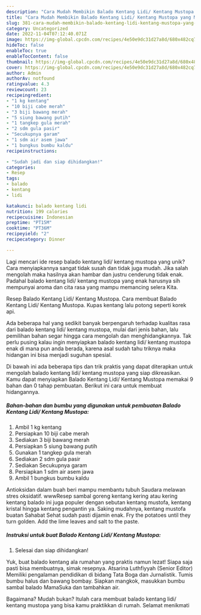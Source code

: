 ```yaml
---
description: "Cara Mudah Membikin Balado Kentang Lidi/ Kentang Mustopa yang Mantap"
title: "Cara Mudah Membikin Balado Kentang Lidi/ Kentang Mustopa yang Mantap"
slug: 381-cara-mudah-membikin-balado-kentang-lidi-kentang-mustopa-yang-mantap
category: Uncategorized
date: 2022-11-04T07:12:40.071Z
image: https://img-global.cpcdn.com/recipes/4e50e9dc31d27a8d/680x482cq70/balado-kentang-lidi-kentang-mustopa-foto-resep-utama.jpg
hideToc: false
enableToc: true
enableTocContent: false
thumbnail: https://img-global.cpcdn.com/recipes/4e50e9dc31d27a8d/680x482cq70/balado-kentang-lidi-kentang-mustopa-foto-resep-utama.jpg
cover: https://img-global.cpcdn.com/recipes/4e50e9dc31d27a8d/680x482cq70/balado-kentang-lidi-kentang-mustopa-foto-resep-utama.jpg
author: Admin
authorAv: notfound
ratingvalue: 4.3
reviewcount: 23
recipeingredient:
- "1 kg kentang"
- "10 biji cabe merah"
- "3 biji bawang merah"
- "5 siung bawang putih"
- "1 tangkep gula merah"
- "2 sdm gula pasir"
- "Secukupnya garam"
- "1 sdm air asem jawa"
- "1 bungkus bumbu kaldu"
recipeinstructions:

- "Sudah jadi dan siap dihidangkan!"
categories:
- Resep
tags:
- balado
- kentang
- lidi

katakunci: balado kentang lidi 
nutrition: 199 calories
recipecuisine: Indonesian
preptime: "PT15M"
cooktime: "PT36M"
recipeyield: "2"
recipecategory: Dinner

---
```





Lagi mencari ide resep balado kentang lidi/ kentang mustopa yang unik? Cara menyiapkannya sangat tidak susah dan tidak juga mudah. Jika salah mengolah maka hasilnya akan hambar dan justru cenderung tidak enak. Padahal balado kentang lidi/ kentang mustopa yang enak harusnya sih mempunyai aroma dan cita rasa yang mampu memancing selera Kita.





Resep Balado Kentang Lidi/ Kentang Mustopa. Cara membuat Balado Kentang Lidi/ Kentang Mustopa. Kupas kentang lalu potong seperti korek api.

Ada beberapa hal yang sedikit banyak berpengaruh terhadap kualitas rasa dari balado kentang lidi/ kentang mustopa, mulai dari jenis bahan, lalu pemilihan bahan segar hingga cara mengolah dan menghidangkannya. Tak perlu pusing kalau ingin menyiapkan balado kentang lidi/ kentang mustopa enak di mana pun anda berada, karena asal sudah tahu triknya maka hidangan ini bisa menjadi suguhan spesial.






Di bawah ini ada beberapa tips dan trik praktis yang dapat diterapkan untuk mengolah balado kentang lidi/ kentang mustopa yang siap dikreasikan. Kamu dapat menyiapkan Balado Kentang Lidi/ Kentang Mustopa memakai 9 bahan dan 0 tahap pembuatan. Berikut ini cara untuk membuat hidangannya.

<!--inarticleads1-->

##### Bahan-bahan dan bumbu yang digunakan untuk pembuatan Balado Kentang Lidi/ Kentang Mustopa:

1. Ambil 1 kg kentang
1. Persiapkan 10 biji cabe merah
1. Sediakan 3 biji bawang merah
1. Persiapkan 5 siung bawang putih
1. Gunakan 1 tangkep gula merah
1. Sediakan 2 sdm gula pasir
1. Sediakan Secukupnya garam
1. Persiapkan 1 sdm air asem jawa
1. Ambil 1 bungkus bumbu kaldu


Antioksidan dalam buah beri mampu membantu tubuh Saudara melawan stres oksidatif. wwwResep sambal goreng kentang kering atau kering kentang balado ini juga populer dengan sebutan kentang mustofa, kentang kristal hingga kentang pengantin ya. Saking mudahnya, kentang mustofa buatan Sahabat Sehat sudah pasti dijamin enak. Fry the potatoes until they turn golden. Add the lime leaves and salt to the paste. 

<!--inarticleads2-->

##### Instruksi untuk buat Balado Kentang Lidi/ Kentang Mustopa:


1. Selesai dan siap dihidangkan!

Yuk, buat balado kentang ala rumahan yang praktis namun lezat! Siapa saja pasti bisa membuatnya, simak resepnya. Atsarina Luthfiyyah (Senior Editor) Memiliki pengalaman pendidikan di bidang Tata Boga dan Jurnalistik. Tumis bumbu halus dan bawang bombay. Siapkan mangkok, masukkan bumbu sambal balado MamaSuka dan tambahkan air. 

Bagaimana? Mudah bukan? Itulah cara membuat balado kentang lidi/ kentang mustopa yang bisa kamu praktikkan di rumah. Selamat menikmati
